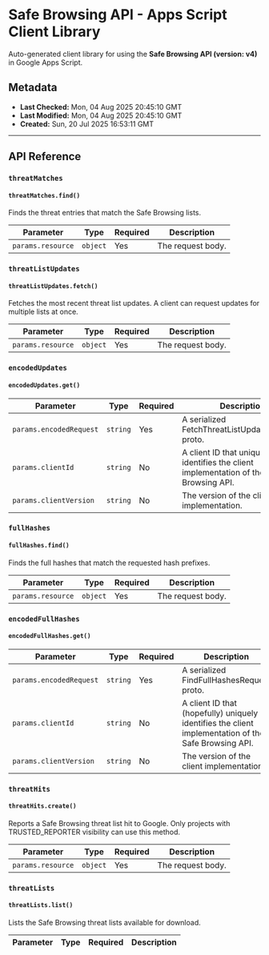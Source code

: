 # Safe Browsing API - Apps Script Client Library

Auto-generated client library for using the **Safe Browsing API (version: v4)** in Google Apps Script.

## Metadata

- **Last Checked:** Mon, 04 Aug 2025 20:45:10 GMT
- **Last Modified:** Mon, 04 Aug 2025 20:45:10 GMT
- **Created:** Sun, 20 Jul 2025 16:53:11 GMT



---

## API Reference

### `threatMatches`

#### `threatMatches.find()`

Finds the threat entries that match the Safe Browsing lists.

| Parameter | Type | Required | Description |
|---|---|---|---|
| `params.resource` | `object` | Yes | The request body. |

### `threatListUpdates`

#### `threatListUpdates.fetch()`

Fetches the most recent threat list updates. A client can request updates for multiple lists at once.

| Parameter | Type | Required | Description |
|---|---|---|---|
| `params.resource` | `object` | Yes | The request body. |

### `encodedUpdates`

#### `encodedUpdates.get()`
| Parameter | Type | Required | Description |
|---|---|---|---|
| `params.encodedRequest` | `string` | Yes | A serialized FetchThreatListUpdatesRequest proto. |
| `params.clientId` | `string` | No | A client ID that uniquely identifies the client implementation of the Safe Browsing API. |
| `params.clientVersion` | `string` | No | The version of the client implementation. |

### `fullHashes`

#### `fullHashes.find()`

Finds the full hashes that match the requested hash prefixes.

| Parameter | Type | Required | Description |
|---|---|---|---|
| `params.resource` | `object` | Yes | The request body. |

### `encodedFullHashes`

#### `encodedFullHashes.get()`
| Parameter | Type | Required | Description |
|---|---|---|---|
| `params.encodedRequest` | `string` | Yes | A serialized FindFullHashesRequest proto. |
| `params.clientId` | `string` | No | A client ID that (hopefully) uniquely identifies the client implementation of the Safe Browsing API. |
| `params.clientVersion` | `string` | No | The version of the client implementation. |

### `threatHits`

#### `threatHits.create()`

Reports a Safe Browsing threat list hit to Google. Only projects with TRUSTED_REPORTER visibility can use this method.

| Parameter | Type | Required | Description |
|---|---|---|---|
| `params.resource` | `object` | Yes | The request body. |

### `threatLists`

#### `threatLists.list()`

Lists the Safe Browsing threat lists available for download.

| Parameter | Type | Required | Description |
|---|---|---|---|
